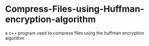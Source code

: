 # Compress-Files-using-Huffman-encryption-algorithm
a c++ program used to compress files using the huffman encryption algorithm
